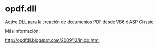 # opdf.dll
 Active DLL para la creación de documentos PDF desde VB6 ó ASP Classic
 
 Más información:
 
 http://opdfdll.blogspot.com/2009/12/inicio.html
 
